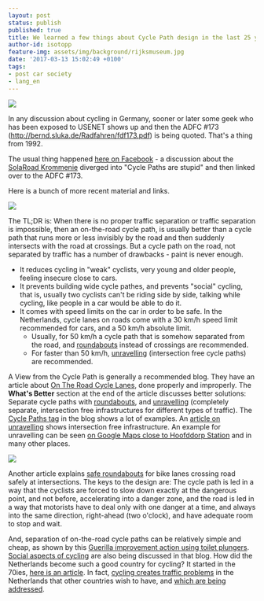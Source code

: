 ```yaml
---
layout: post
status: publish
published: true
title: We learned a few things about Cycle Path design in the last 25 years
author-id: isotopp
feature-img: assets/img/background/rijksmuseum.jpg
date: '2017-03-13 15:02:49 +0100'
tags:
- post car society
- lang_en
---
```

![](/uploads/2017/03/Screen-Shot-2017-03-13-at-14.37.54.png)

In any discussion about cycling in Germany, sooner or later some geek who
has been exposed to USENET shows up and then the ADFC #173
(http://bernd.sluka.de/Radfahren/fdf173.pdf) is being quoted. That's a thing
from 1992.

The usual thing happened [here on Facebook](https://www.facebook.com/konni.scheller/posts/601278760077183) - a
discussion about the [SolaRoad Krommenie](http://www.solaroad.nl/) diverged
into "Cycle Paths are stupid" and then linked over to the ADFC #173. 

Here is a bunch of more recent material and links.

![](/uploads/2017/03/side-by-side-cycling.jpg)

The TL;DR is: When there is no proper traffic separation or traffic
separation is impossible, then an on-the-road cycle path, is usually better
than a cycle path that runs more or less invisibly by the road and then
suddenly intersects with the road at crossings. But a cycle path on the
road, not separated by traffic has a number of drawbacks - paint is never
enough.

- It reduces cycling in "weak" cyclists, very young and older people,
  feeling insecure close to cars.
- It prevents building wide cycle pathes, and prevents "social" cycling, that is,
  usually two cyclists can't be riding side by side, talking while cycling,
  like people in a car would be able to do it.
- It comes with speed limits on the car in order to be safe. In the
  Netherlands, cycle lanes on roads come with a 30 km/h speed limit
  recommended for cars, and a 50 km/h absolute limit.
  - Usually, for 50 km/h a cycle path that is somehow separated from the
    road, and
    [roundabouts](http://www.aviewfromthecyclepath.com/2014/05/the-best-roundabout-design-for-cyclists.html)
    instead of crossings are recommended.
  - For faster than 50 km/h,
    [unravelling](http://www.aviewfromthecyclepath.com/2012/04/100-segregation-of-bikes-and-cars.html)
    (intersection free cycle paths) are recommended.

A View from the Cycle Path is generally a recommended blog. They have an
article about [On The Road Cycle Lanes](http://www.aviewfromthecyclepath.com/2014/04/on-road-cycle-lanes-good-bad-and-ugly.html),
done properly and improperly. The **What's Better** section at the end of
the article discusses better solutions: Separate cycle paths with
[roundabouts](http://www.aviewfromthecyclepath.com/2014/05/the-best-roundabout-design-for-cyclists.html),
and
[unravelling](http://www.aviewfromthecyclepath.com/2012/04/100-segregation-of-bikes-and-cars.html)
(completely separate, intersection free infrastructures for different types of traffic). The 
[Cycle Paths tag](http://www.aviewfromthecyclepath.com/search/label/cycle%20paths) in the
blog shows a lot of examples. An 
[article on unravelling](http://www.aviewfromthecyclepath.com/2012/04/100-segregation-of-bikes-and-cars.html)
shows intersection free infrastructure. An example for unravelling can be
seen 
[on Google Maps close to Hoofddorp Station](https://www.google.nl/maps/dir/Graan+voor+Visch+14402,+Hoofddorp/Hoofddorp,+Station,+2132+HA+Hoofddorp/@52.2929719,4.6950909,210m/data=!3m1!1e3!4m13!4m12!1m5!1m1!1s0x47c5e7a6b423096d:0xc6352d61ad3008ff!2m2!1d4.6914988!2d52.2952505!1m5!1m1!1s0x47c5e70a44c2d41f:0x34a4aa65b173485d!2m2!1d4.6985328!2d52.2927456?hl=en)
and in many other places.

![](/uploads/2017/03/Screen-Shot-2017-03-13-at-15.00.44-300x195.png)

Another article explains 
[safe roundabouts](http://www.aviewfromthecyclepath.com/2014/05/the-best-roundabout-design-for-cyclists.html)
for bike lanes crossing road safely at intersections. The keys to the design
are: The cycle path is led in a way that the cyclists are forced to slow
down exactly at the dangerous point, and not before, accelerating into a
danger zone, and the road is led in a way that motorists have to deal only
with one danger at a time, and always into the same direction, right-ahead
(two o'clock), and have adequate room to stop and wait. 

And, separation of on-the-road cycle paths can be relatively simple and
cheap, as shown by this
[Guerilla improvement action using toilet plungers](http://road.cc/content/news/218361-toilet-plungers-are-being-used-create-guerrilla-bike-lanes-and-highlight-crap).
[Social aspects of cycling](http://www.aviewfromthecyclepath.com/2016/08/mass-cycling-requires-sociable-side-by.html)
are also being discussed in that blog. How did the Netherlands become such a
good country for cycling? It started in the 70ies, 
[here is an article](https://www.theguardian.com/cities/2015/may/05/amsterdam-bicycle-capital-world-transport-cycling-kindermoord).
In fact, 
[cycling creates traffic problems](http://www.citylab.com/commute/2016/01/the-dutch-love-cycling-so-much-that-their-bike-lanes-cant-cope/423492/)
in the Netherlands that other countries wish to have, and 
[which are being addressed](https://bicycledutch.wordpress.com/2016/01/26/crowded-cycleways-lead-to-new-urban-design-approach/).
